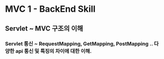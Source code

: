 # MVC 1 - BackEnd Skill
## Servlet ~ MVC 구조의 이해
### Servlet 통신 ~ RequestMapping, GetMapping, PostMapping .. 다양한 api 통신 및 특징의 차이에 대한 이해.
